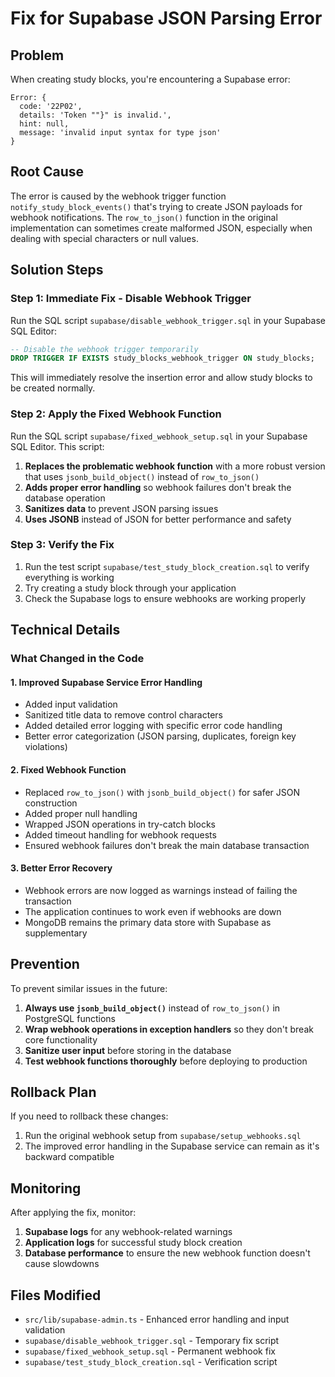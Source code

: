 # Fix for Supabase JSON Parsing Error

## Problem
When creating study blocks, you're encountering a Supabase error:
```
Error: {
  code: '22P02',
  details: 'Token ""}" is invalid.',
  hint: null,
  message: 'invalid input syntax for type json'
}
```

## Root Cause
The error is caused by the webhook trigger function `notify_study_block_events()` that's trying to create JSON payloads for webhook notifications. The `row_to_json()` function in the original implementation can sometimes create malformed JSON, especially when dealing with special characters or null values.

## Solution Steps

### Step 1: Immediate Fix - Disable Webhook Trigger
Run the SQL script `supabase/disable_webhook_trigger.sql` in your Supabase SQL Editor:

```sql
-- Disable the webhook trigger temporarily
DROP TRIGGER IF EXISTS study_blocks_webhook_trigger ON study_blocks;
```

This will immediately resolve the insertion error and allow study blocks to be created normally.

### Step 2: Apply the Fixed Webhook Function
Run the SQL script `supabase/fixed_webhook_setup.sql` in your Supabase SQL Editor. This script:

1. **Replaces the problematic webhook function** with a more robust version that uses `jsonb_build_object()` instead of `row_to_json()`
2. **Adds proper error handling** so webhook failures don't break the database operation
3. **Sanitizes data** to prevent JSON parsing issues
4. **Uses JSONB** instead of JSON for better performance and safety

### Step 3: Verify the Fix
1. Run the test script `supabase/test_study_block_creation.sql` to verify everything is working
2. Try creating a study block through your application
3. Check the Supabase logs to ensure webhooks are working properly

## Technical Details

### What Changed in the Code

#### 1. Improved Supabase Service Error Handling
- Added input validation
- Sanitized title data to remove control characters
- Added detailed error logging with specific error code handling
- Better error categorization (JSON parsing, duplicates, foreign key violations)

#### 2. Fixed Webhook Function
- Replaced `row_to_json()` with `jsonb_build_object()` for safer JSON construction
- Added proper null handling
- Wrapped JSON operations in try-catch blocks
- Added timeout handling for webhook requests
- Ensured webhook failures don't break the main database transaction

#### 3. Better Error Recovery
- Webhook errors are now logged as warnings instead of failing the transaction
- The application continues to work even if webhooks are down
- MongoDB remains the primary data store with Supabase as supplementary

## Prevention

To prevent similar issues in the future:

1. **Always use `jsonb_build_object()`** instead of `row_to_json()` in PostgreSQL functions
2. **Wrap webhook operations in exception handlers** so they don't break core functionality
3. **Sanitize user input** before storing in the database
4. **Test webhook functions thoroughly** before deploying to production

## Rollback Plan

If you need to rollback these changes:

1. Run the original webhook setup from `supabase/setup_webhooks.sql`
2. The improved error handling in the Supabase service can remain as it's backward compatible

## Monitoring

After applying the fix, monitor:

1. **Supabase logs** for any webhook-related warnings
2. **Application logs** for successful study block creation
3. **Database performance** to ensure the new webhook function doesn't cause slowdowns

## Files Modified

- `src/lib/supabase-admin.ts` - Enhanced error handling and input validation
- `supabase/disable_webhook_trigger.sql` - Temporary fix script
- `supabase/fixed_webhook_setup.sql` - Permanent webhook fix
- `supabase/test_study_block_creation.sql` - Verification script